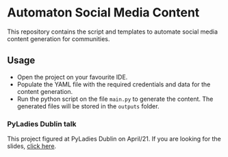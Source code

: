 # Automaton Social Media Content

This repository contains the script and templates to automate social media content generation for communities.

## Usage
+ Open the project on your favourite IDE.
+ Populate the YAML file with the required credentials and data for the content generation.
+ Run the python script on the file `main.py` to generate the content. The generated files will be stored in the `outputs` folder.

### PyLadies Dublin talk
This project figured at PyLadies Dublin on April/21. If you are looking for the slides, [click here](https://www.canva.com/design/DAEcOH3e-9w/K4kX-x4_mMfkXWoX5tHiHg/view?utm_content=DAEcOH3e-9w&utm_campaign=designshare&utm_medium=link&utm_source=sharebutton).
